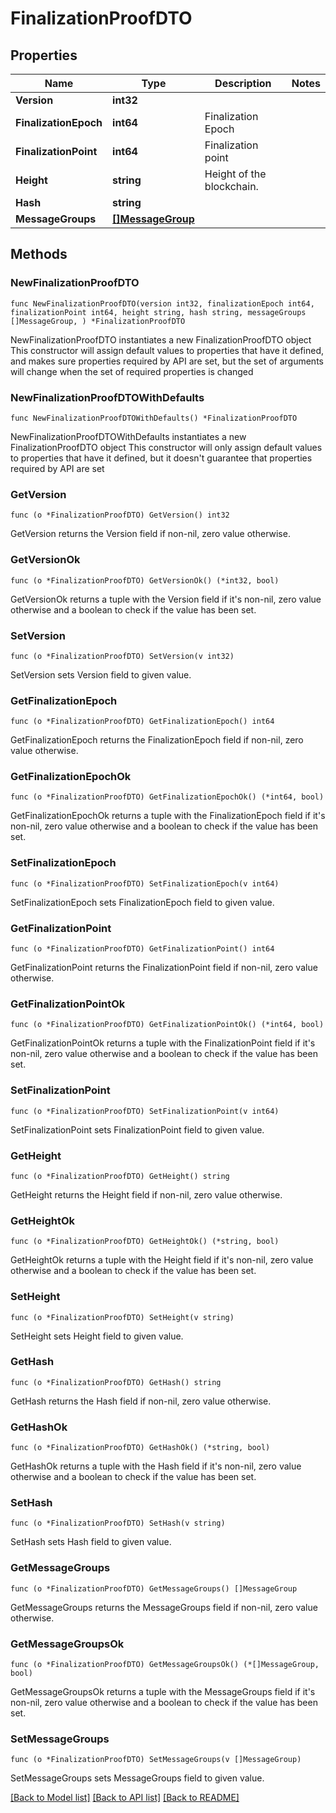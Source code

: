 # FinalizationProofDTO

## Properties

Name | Type | Description | Notes
------------ | ------------- | ------------- | -------------
**Version** | **int32** |  | 
**FinalizationEpoch** | **int64** | Finalization Epoch | 
**FinalizationPoint** | **int64** | Finalization point | 
**Height** | **string** | Height of the blockchain. | 
**Hash** | **string** |  | 
**MessageGroups** | [**[]MessageGroup**](MessageGroup.md) |  | 

## Methods

### NewFinalizationProofDTO

`func NewFinalizationProofDTO(version int32, finalizationEpoch int64, finalizationPoint int64, height string, hash string, messageGroups []MessageGroup, ) *FinalizationProofDTO`

NewFinalizationProofDTO instantiates a new FinalizationProofDTO object
This constructor will assign default values to properties that have it defined,
and makes sure properties required by API are set, but the set of arguments
will change when the set of required properties is changed

### NewFinalizationProofDTOWithDefaults

`func NewFinalizationProofDTOWithDefaults() *FinalizationProofDTO`

NewFinalizationProofDTOWithDefaults instantiates a new FinalizationProofDTO object
This constructor will only assign default values to properties that have it defined,
but it doesn't guarantee that properties required by API are set

### GetVersion

`func (o *FinalizationProofDTO) GetVersion() int32`

GetVersion returns the Version field if non-nil, zero value otherwise.

### GetVersionOk

`func (o *FinalizationProofDTO) GetVersionOk() (*int32, bool)`

GetVersionOk returns a tuple with the Version field if it's non-nil, zero value otherwise
and a boolean to check if the value has been set.

### SetVersion

`func (o *FinalizationProofDTO) SetVersion(v int32)`

SetVersion sets Version field to given value.


### GetFinalizationEpoch

`func (o *FinalizationProofDTO) GetFinalizationEpoch() int64`

GetFinalizationEpoch returns the FinalizationEpoch field if non-nil, zero value otherwise.

### GetFinalizationEpochOk

`func (o *FinalizationProofDTO) GetFinalizationEpochOk() (*int64, bool)`

GetFinalizationEpochOk returns a tuple with the FinalizationEpoch field if it's non-nil, zero value otherwise
and a boolean to check if the value has been set.

### SetFinalizationEpoch

`func (o *FinalizationProofDTO) SetFinalizationEpoch(v int64)`

SetFinalizationEpoch sets FinalizationEpoch field to given value.


### GetFinalizationPoint

`func (o *FinalizationProofDTO) GetFinalizationPoint() int64`

GetFinalizationPoint returns the FinalizationPoint field if non-nil, zero value otherwise.

### GetFinalizationPointOk

`func (o *FinalizationProofDTO) GetFinalizationPointOk() (*int64, bool)`

GetFinalizationPointOk returns a tuple with the FinalizationPoint field if it's non-nil, zero value otherwise
and a boolean to check if the value has been set.

### SetFinalizationPoint

`func (o *FinalizationProofDTO) SetFinalizationPoint(v int64)`

SetFinalizationPoint sets FinalizationPoint field to given value.


### GetHeight

`func (o *FinalizationProofDTO) GetHeight() string`

GetHeight returns the Height field if non-nil, zero value otherwise.

### GetHeightOk

`func (o *FinalizationProofDTO) GetHeightOk() (*string, bool)`

GetHeightOk returns a tuple with the Height field if it's non-nil, zero value otherwise
and a boolean to check if the value has been set.

### SetHeight

`func (o *FinalizationProofDTO) SetHeight(v string)`

SetHeight sets Height field to given value.


### GetHash

`func (o *FinalizationProofDTO) GetHash() string`

GetHash returns the Hash field if non-nil, zero value otherwise.

### GetHashOk

`func (o *FinalizationProofDTO) GetHashOk() (*string, bool)`

GetHashOk returns a tuple with the Hash field if it's non-nil, zero value otherwise
and a boolean to check if the value has been set.

### SetHash

`func (o *FinalizationProofDTO) SetHash(v string)`

SetHash sets Hash field to given value.


### GetMessageGroups

`func (o *FinalizationProofDTO) GetMessageGroups() []MessageGroup`

GetMessageGroups returns the MessageGroups field if non-nil, zero value otherwise.

### GetMessageGroupsOk

`func (o *FinalizationProofDTO) GetMessageGroupsOk() (*[]MessageGroup, bool)`

GetMessageGroupsOk returns a tuple with the MessageGroups field if it's non-nil, zero value otherwise
and a boolean to check if the value has been set.

### SetMessageGroups

`func (o *FinalizationProofDTO) SetMessageGroups(v []MessageGroup)`

SetMessageGroups sets MessageGroups field to given value.



[[Back to Model list]](../README.md#documentation-for-models) [[Back to API list]](../README.md#documentation-for-api-endpoints) [[Back to README]](../README.md)


